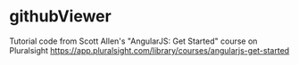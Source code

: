 # githubViewer
Tutorial code from Scott Allen's "AngularJS: Get Started" course on Pluralsight
https://app.pluralsight.com/library/courses/angularjs-get-started
